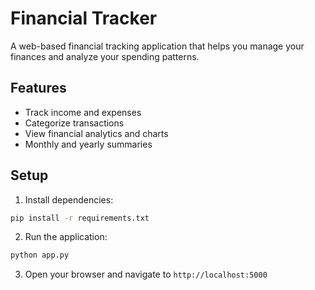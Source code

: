 # Financial Tracker

A web-based financial tracking application that helps you manage your finances and analyze your spending patterns.

## Features
- Track income and expenses
- Categorize transactions
- View financial analytics and charts
- Monthly and yearly summaries

## Setup
1. Install dependencies:
```bash
pip install -r requirements.txt
```

2. Run the application:
```bash
python app.py
```

3. Open your browser and navigate to `http://localhost:5000`
